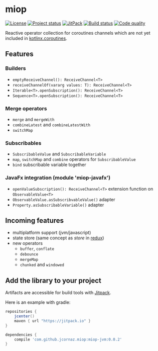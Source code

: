 # miop
[![License](https://img.shields.io/badge/license-MIT-blue.svg)](LICENSE)
[![Project status](https://img.shields.io/badge/status-incubating-orange.svg)](https://gist.githubusercontent.com/jcornaz/46736c3d1f21b4c929bd97549b7406b2/raw/ProjectStatusFlow)
[![JitPack](https://jitpack.io/v/jcornaz/miop.svg)](https://jitpack.io/#jcornaz/miop)
[![Build status](https://travis-ci.org/jcornaz/miop.svg?branch=master)](https://travis-ci.org/jcornaz/miop)
[![Code quality](https://codebeat.co/badges/99c78c20-42e7-425e-8a32-e2d56b0a0050)](https://codebeat.co/projects/github-com-jcornaz-miop-master)

Reactive operator collection for coroutines channels which are not yet included in [kotlinx.coroutines](https://github.com/Kotlin/kotlinx.coroutines).

## Features
### Builders
* `emptyReceiveChannel(): ReceiveChannel<T>`
* `receiveChannelOf(vararg values: T): ReceiveChannel<T>`
* `Iterable<T>.openSubscription(): ReceiveChannel<T>`
* `Sequence<T>.openSubscription(): ReceiveChannel<T>`

### Merge operators
* `merge` and `mergeWith`
* `combineLatest` and `combineLatestWith`
* `switchMap`

### Subscribables
* `SubscribableValue` and `SubscribableVariable`
* `map`, `switchMap` and `combine` operators for `SubscribableValue`
* `bind` subscribable variable together

### JavaFx integration (module 'miop-javafx')
* `openValueSubscription(): ReceiveChannel<T>` extension function on `ObservableValue<T>` 
* `ObservableValue.asSubscribvableValue()` adapter 
* `Property.asSubscribableVariable()` adapter 

## Incoming features
* multiplatform support (jvm/javascript)
* state store (same concept as *store* in [redux](https://redux.js.org/))
* new operators
  * `buffer`, `conflate`
  * `debounce`
  * `mergeMap`
  * `chunked` and `windowed`

## Add the library to your project
Artifacts are accessible for build tools with [Jitpack](https://jitpack.io/#jcornaz/miop).

Here is an example with gradle:
```gradle
repositories {
    jcenter()
    maven { url "https://jitpack.io" }
}

dependencies {
    compile 'com.github.jcornaz.miop:miop-jvm:0.0.2'
}
```

